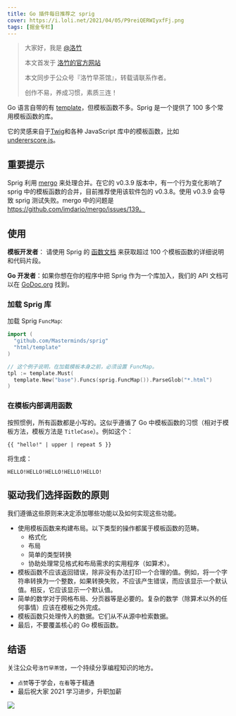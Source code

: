 ```yaml
---
title: Go 插件每日推荐之 sprig
cover: https://i.loli.net/2021/04/05/P9reiQERWIyxfFj.png
tags: [掘金专栏]
---
```


> 大家好，我是 [@洛竹](https://github.com/youngjuning)
>
> 本文首发于 [洛竹的官方网站](https://youngjuning.js.org/)
>
> 本文同步于公众号『洛竹早茶馆』，转载请联系作者。
>
> 创作不易，养成习惯，素质三连！

Go 语言自带的有 [template](http://golang.org/pkg/text/template/)，但模板函数不多。Sprig 是一个提供了 100 多个常用模板函数的库。

它的灵感来自于[Twig](http://twig.sensiolabs.org/documentation)和各种 JavaScript 库中的模板函数，比如 [undererscore.js](http://underscorejs.org/)。

## 重要提示

Sprig 利用 [mergo](https://github.com/imdario/mergo) 来处理合并。在它的 v0.3.9 版本中，有一个行为变化影响了 sprig 中的模板函数的合并，目前推荐使用该软件包的 v0.3.8。使用 v0.3.9 会导致 sprig 测试失败。mergo 中的问题是 https://github.com/imdario/mergo/issues/139。

## 使用

**模板开发者**： 请使用 Sprig 的 [函数文档](http://masterminds.github.io/sprig/) 来获取超过 100 个模板函数的详细说明和代码片段。

**Go 开发者**：如果你想在你的程序中把 Sprig 作为一个库加入，我们的 API 文档可以在 [GoDoc.org](http://godoc.org/github.com/Masterminds/sprig) 找到。

### 加载 Sprig 库

加载 Sprig `FuncMap`:

```go
import (
  "github.com/Masterminds/sprig"
  "html/template"
)

// 这个例子说明，在加载模板本身之前，必须设置 FuncMap。
tpl := template.Must(
  template.New("base").Funcs(sprig.FuncMap()).ParseGlob("*.html")
)
```

### 在模板内部调用函数

按照惯例，所有函数都是小写的。这似乎遵循了 Go 中模板函数的习惯（相对于模板方法，模板方法是 `TitleCase`）。例如这个：

```
{{ "hello!" | upper | repeat 5 }}
```

将生成：

```
HELLO!HELLO!HELLO!HELLO!HELLO!
```

## 驱动我们选择函数的原则

我们遵循这些原则来决定添加哪些功能以及如何实现这些功能。

- 使用模板函数来构建布局。以下类型的操作都属于模板函数的范畴。
  - 格式化
  - 布局
  - 简单的类型转换
  - 协助处理常见格式和布局需求的实用程序（如算术）。
- 模板函数不应该返回错误，除非没有办法打印一个合理的值。例如，将一个字符串转换为一个整数，如果转换失败，不应该产生错误，而应该显示一个默认值。相反，它应该显示一个默认值。
- 简单的数学对于网格布局、分页器等是必要的。复杂的数学（除算术以外的任何事情）应该在模板之外完成。
- 模板函数只处理传入的数据。它们从不从源中检索数据。
- 最后，不要覆盖核心的 Go 模板函数。

## 结语

关注公众号`洛竹早茶馆`，一个持续分享编程知识的地方。

- `点赞`等于学会，`在看`等于精通
- 最后祝大家 2021 学习进步，升职加薪

![](https://youngjuning.js.org/img/luozhu.png)
